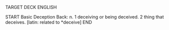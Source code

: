 TARGET DECK
ENGLISH

START
Basic
Deception
Back: n. 1 deceiving or being deceived. 2 thing that deceives. [latin: related to *deceive]
END
